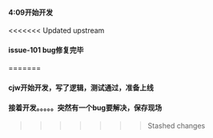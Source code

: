 #### 4:09开始开发
<<<<<<< Updated upstream
#### issue-101 bug修复完毕
=======
#### cjw开始开发，写了逻辑，测试通过，准备上线
#### 接着开发。。。。。突然有一个bug要解决，保存现场
>>>>>>> Stashed changes
